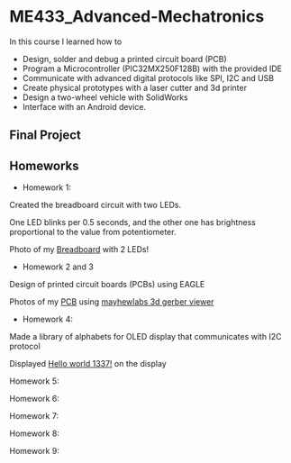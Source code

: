 # ME433_Advanced-Mechatronics

In this course I learned how to 
- Design, solder and debug a printed circuit board (PCB) 
- Program a Microcontroller (PIC32MX250F128B) with the provided IDE
- Communicate with advanced digital protocols like SPI, I2C and USB 
- Create physical prototypes with a laser cutter and 3d printer
- Design a two-wheel vehicle with SolidWorks
- Interface with an Android device.

## Final Project

## Homeworks

* Homework 1:

Created the breadboard circuit with two LEDs.

One LED blinks per 0.5 seconds, and the other one has brightness proportional to the value from potentiometer.

Photo of my [Breadboard](https://github.com/jongwoo-Lee/ME433_Advanced-Mechatronics/blob/master/HW1/IMG_2373.jpg) with 2 LEDs!

* Homework 2 and 3

Design of printed circuit boards (PCBs) using EAGLE

Photos of my [PCB](https://github.com/jongwoo-Lee/ME433_Advanced-Mechatronics/tree/master/HW2%263) using [mayhewlabs 3d gerber viewer](http://mayhewlabs.com/webGerber/)


* Homework 4:

Made a library of alphabets for OLED display that communicates with I2C protocol

Displayed [Hello world 1337!](https://github.com/jongwoo-Lee/ME433_Advanced-Mechatronics/blob/master/HW4/oled.X/IMG_0221%20copy.jpg) on the display



Homework 5:

Homework 6:

Homework 7:

Homework 8:

Homework 9:
